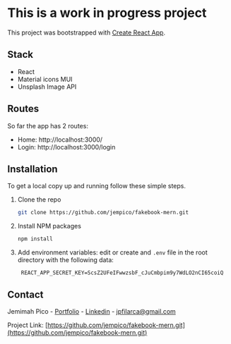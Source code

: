 # This is a work in progress project

This project was bootstrapped with [Create React App](https://github.com/facebook/create-react-app).


## Stack
- React
- Material icons MUI
- Unsplash Image API


## Routes
So far the app has 2 routes:
- Home: http://localhost:3000/
- Login: http://localhost:3000/login


## Installation

To get a local copy up and running follow these simple steps.

1. Clone the repo
   ```sh
   git clone https://github.com/jempico/fakebook-mern.git
   ```
3. Install NPM packages
   ```sh
   npm install
   ```
4. Add environment variables: edit or create and `.env` file in the root directory with the following data: 
   ```
    REACT_APP_SECRET_KEY=ScsZ2UFeIFwwzsbF_cJuCmbpim9y7WdLO2nCI65coiQ
   ```

## Contact

Jemimah Pico - [Portfolio](https://jempico.com) - [Linkedin](http://linkedin.com/in/jempico) - jpfilarca@gmail.com 

Project Link: [https://github.com/jempico/fakebook-mern.git](https://github.com/jempico/fakebook-mern.git)